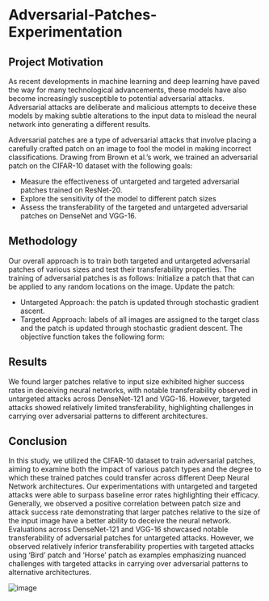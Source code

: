 # Adversarial-Patches-Experimentation

## Project Motivation
As recent developments in machine learning and deep learning have paved the way for many technological advancements, these models have also become increasingly susceptible to potential adversarial attacks. Adversarial attacks are deliberate and malicious attempts to deceive these models by making subtle alterations to the input data to mislead the neural network into generating a different results. 

Adversarial patches are a type of adversarial attacks that involve placing a carefully crafted patch on an image to fool the model in making incorrect classifications. Drawing from Brown et al.’s work, we trained an adversarial patch on the CIFAR-10 dataset with the following goals:
- Measure the effectiveness of untargeted and targeted adversarial patches trained on ResNet-20. 
- Explore the sensitivity of the model to different patch sizes
- Assess the transferability of the targeted and untargeted adversarial patches on DenseNet and VGG-16.

## Methodology
Our overall approach is to train both targeted and untargeted adversarial patches of various sizes and test their transferability properties. The training of adversarial patches is as follows: 
Initialize a patch that that can be applied to any random locations on the image. 
Update the patch:

- Untargeted Approach: the patch is updated through stochastic gradient ascent.
- Targeted Approach: labels of all images are assigned to the target class and the patch is updated through stochastic gradient descent. The objective function takes the following form:

## Results

We found larger patches relative to input size exhibited higher success rates in deceiving neural networks, with notable transferability observed in untargeted attacks across DenseNet-121 and VGG-16. However, targeted attacks showed relatively limited transferability, highlighting challenges in carrying over adversarial patterns to different architectures.

## Conclusion
In this study, we utilized the CIFAR-10 dataset to train adversarial patches, aiming to examine both the impact of various patch types and the degree to which these trained patches could transfer across different Deep Neural Network architectures. Our experimentations with untargeted and targeted attacks were able to surpass baseline error rates highlighting their efficacy. Generally, we observed a positive correlation between patch size and attack success rate demonstrating that larger patches relative to the size of the input image have a better ability to deceive the neural network. Evaluations across DenseNet-121 and VGG-16 showcased notable transferability of adversarial patches for untargeted attacks. However, we observed relatively inferior transferability properties with targeted attacks using ‘Bird’ patch and ‘Horse’ patch as examples emphasizing nuanced challenges with targeted attacks in carrying over adversarial patterns to alternative architectures.

![image](https://github.com/nogibjj/Adversarial-Patches-Experimentation/assets/111402572/b3cfa71d-ff97-4a51-a024-6e0313f38be1)


